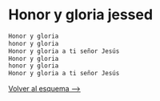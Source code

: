 # Honor y gloria jessed

```bash hl_lines="2-4"
Honor y gloria
honor y gloria
Honor y gloria a ti señor Jesús
Honor y gloria
honor y gloria
Honor y gloria a ti señor Jesús
```

[Volver al esquema -->](../index.md)
